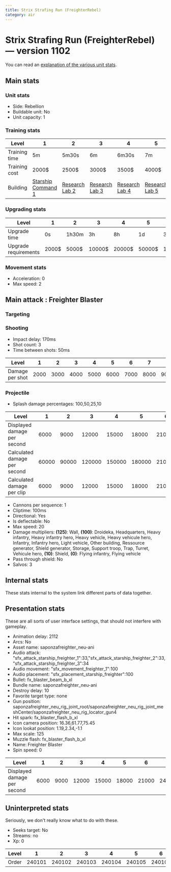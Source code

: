 ```yaml
---
title: Strix Strafing Run (FreighterRebel)
category: air
---
```


# Strix Strafing Run (FreighterRebel) — version 1102

You can read an [explanation  of the various unit stats](unitexplained.md).

## Main stats

### Unit stats

  * Side: Rebellion
  * Buildable unit: No
  * Unit capacity: 1

### Training stats

|Level        |1                                           |2                                     |3                                     |4                                     |5                                     |6                                     |7                                     |8                                     |9                                     |10                                     |
|-------------|--------------------------------------------|--------------------------------------|--------------------------------------|--------------------------------------|--------------------------------------|--------------------------------------|--------------------------------------|--------------------------------------|--------------------------------------|---------------------------------------|
|Training time|5m                                          |5m30s                                 |6m                                    |6m30s                                 |7m                                    |7m30s                                 |8m                                    |8m30s                                 |9m                                    |9m30s                                  |
|Training cost|2000$                                       |2500$                                 |3000$                                 |3500$                                 |4000$                                 |4500$                                 |5000$                                 |5500$                                 |6000$                                 |6500$                                  |
|Building     |[Starship Command 1](rebelFleetCommand.html)|[Research Lab 2](rebelOffenseLab.html)|[Research Lab 3](rebelOffenseLab.html)|[Research Lab 4](rebelOffenseLab.html)|[Research Lab 5](rebelOffenseLab.html)|[Research Lab 6](rebelOffenseLab.html)|[Research Lab 7](rebelOffenseLab.html)|[Research Lab 8](rebelOffenseLab.html)|[Research Lab 9](rebelOffenseLab.html)|[Research Lab 10](rebelOffenseLab.html)|


### Upgrading stats

|Level               |1    |2    |3     |4     |5     |6      |7      |8      |9       |10      |
|--------------------|-----|-----|------|------|------|-------|-------|-------|--------|--------|
|Upgrade time        |0s   |1h30m|3h    |8h    |1d    |3d     |5d     |1w     |1w3d    |2w      |
|Upgrade requirements|2000$|5000$|10000$|20000$|50000$|135000$|225000$|450000$|1500000$|2500000$|


### Movement stats

  * Acceleration: 0
  * Max speed: 2

## Main attack : Freighter Blaster

### Targeting


### Shooting

  * Impact delay: 170ms
  * Shot count: 3
  * Time between shots: 50ms

|Level          |1   |2   |3   |4   |5   |6   |7   |8   |9    |10   |
|---------------|----|----|----|----|----|----|----|----|-----|-----|
|Damage per shot|2000|3000|4000|5000|6000|7000|8000|9000|10000|11000|


### Projectile

  * Splash damage percentages: 100,50,25,10

|Level                       |1    |2    |3     |4     |5     |6     |7     |8     |9     |10    |
|----------------------------|-----|-----|------|------|------|------|------|------|------|------|
|Displayed damage per second |6000 |9000 |12000 |15000 |18000 |21000 |24000 |27000 |30000 |33000 |
|Calculated damage per second|60000|90000|120000|150000|180000|210000|240000|270000|300000|330000|
|Calculated damage per clip  |6000 |9000 |12000 |15000 |18000 |21000 |24000 |27000 |30000 |33000 |


  * Cannons per sequence: 1
  * Cliptime: 100ms
  * Directional: Yes
  * Is deflectable: No
  * Max speed: 20
  * Damage multipliers: **(125)**: Wall, **(100)**: Droideka, Headquarters, Heavy infantry, Heavy infantry hero, Heavy vehicle, Heavy vehicule hero, Infantry, Infantry hero, Light vehicle, Other building, Ressource generator, Shield generator, Storage, Support troop, Trap, Turret, Vehicule hero, **(10)**: Shield, **(0)**: Flying infantry, Flying vehicle
  * Pass through shield: No
  * Salvos: 3

## Internal stats

These stats internal to the system link different parts of data together.


## Presentation stats

These are all sorts of user interface settings, that should not interfere with gameplay.

  * Animation delay: 2112
  * Arcs: No
  * Asset name: saponzafreighter_neu-ani
  * Audio attack: "sfx_attack_starship_freighter_1":33,"sfx_attack_starship_freighter_2":33,"sfx_attack_starship_freighter_3":34
  * Audio movement: "sfx_movement_freighter_1":100
  * Audio placement: "sfx_placement_starship_freighter":100
  * Bullet: fx_blaster_beam_b_xl
  * Bundle name: saponzafreighter_neu-ani
  * Destroy delay: 10
  * Favorite target type: none
  * Gun position: saponzafreighter_neu_rig_joint_root/saponzafreighter_neu_rig_joint_meshCenter/saponzafreighter_neu_rig_locator_gun4
  * Hit spark: fx_blaster_flash_b_xl
  * Icon camera position: 16.36,61.77,75.45
  * Icon lookat position: 1.19,2.34,-1.1
  * Max scale: 125
  * Muzzle flash: fx_blaster_flash_b_xl
  * Name: Freighter Blaster
  * Spin speed: 0

|Level                      |1   |2   |3    |4    |5    |6    |7    |8    |9    |10   |
|---------------------------|----|----|-----|-----|-----|-----|-----|-----|-----|-----|
|Displayed damage per second|6000|9000|12000|15000|18000|21000|24000|27000|30000|33000|


## Uninterpreted stats

Seriously, we don't really know what to do with these.

  * Seeks target: No
  * Streams: no
  * Xp: 0

|Level|1     |2     |3     |4     |5     |6     |7     |8     |9     |10    |
|-----|------|------|------|------|------|------|------|------|------|------|
|Order|240101|240102|240103|240104|240105|240106|240107|240108|240109|240110|


